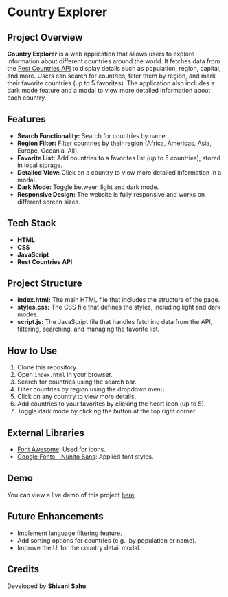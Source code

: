 # Country Explorer

## Project Overview

**Country Explorer** is a web application that allows users to explore information about different countries around the world. It fetches data from the [Rest Countries API](https://restcountries.com/) to display details such as population, region, capital, and more. Users can search for countries, filter them by region, and mark their favorite countries (up to 5 favorites). The application also includes a dark mode feature and a modal to view more detailed information about each country.

## Features

- **Search Functionality:** Search for countries by name.
- **Region Filter:** Filter countries by their region (Africa, Americas, Asia, Europe, Oceania, All).
- **Favorite List:** Add countries to a favorites list (up to 5 countries), stored in local storage.
- **Detailed View:** Click on a country to view more detailed information in a modal.
- **Dark Mode:** Toggle between light and dark mode.
- **Responsive Design:** The website is fully responsive and works on different screen sizes.
  
## Tech Stack

- **HTML**
- **CSS**
- **JavaScript**
- **Rest Countries API**

## Project Structure

- **index.html:** The main HTML file that includes the structure of the page.
- **styles.css:** The CSS file that defines the styles, including light and dark modes.
- **script.js:** The JavaScript file that handles fetching data from the API, filtering, searching, and managing the favorite list.

## How to Use

1. Clone this repository.
2. Open `index.html` in your browser.
3. Search for countries using the search bar.
4. Filter countries by region using the dropdown menu.
5. Click on any country to view more details.
6. Add countries to your favorites by clicking the heart icon (up to 5).
7. Toggle dark mode by clicking the button at the top right corner.

## External Libraries

- [Font Awesome](https://cdnjs.cloudflare.com/ajax/libs/font-awesome/6.4.2/css/all.min.css): Used for icons.
- [Google Fonts - Nunito Sans](https://fonts.google.com/specimen/Nunito+Sans): Applied font styles.

## Demo

You can view a live demo of this project [here](#).

## Future Enhancements

- Implement language filtering feature.
- Add sorting options for countries (e.g., by population or name).
- Improve the UI for the country detail modal.

## Credits

Developed by **Shivani Sahu**.
